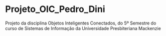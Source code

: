# Projeto_OIC_Pedro_Dini
Projeto da disciplina Objetos Inteligentes Conectados, do 5º Semestre do curso de Sistemas de Informação da Universidade Presbiteriana Mackenzie
